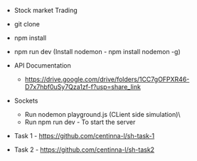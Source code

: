 - Stock market Trading
- git clone
- npm install
- npm run dev (Install nodemon - npm install nodemon -g)
- API Documentation

  - https://drive.google.com/drive/folders/1CC7gOFPXR46-D7x7hbf0uSy7Qza1zf-f?usp=share_link

- Sockets

  - Run nodemon playground.js (CLient side simulation)\
  - Run npm run dev - To start the server

- Task 1 - https://github.com/centinna-l/sh-task-1
- Task 2 - https://github.com/centinna-l/sh-task2
